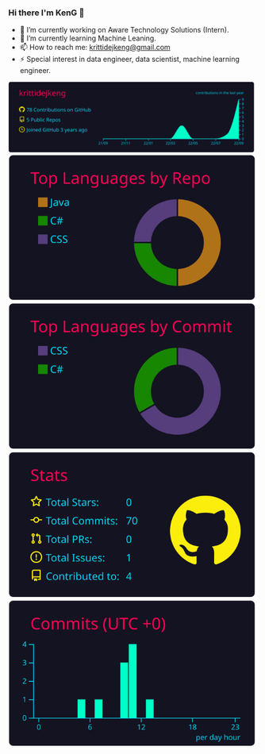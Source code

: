 ### Hi there I'm KenG 👋

- 🔭 I’m currently working on Aware Technology Solutions (Intern).
- 🌱 I’m currently learning Machine Leaning.
- 📫 How to reach me: krittidejkeng@gmail.com
- ⚡ Special interest in data engineer, data scientist, machine learning engineer.


[![](https://raw.githubusercontent.com/krittidejkeng/KrittidejKeng/master/profile-summary-card-output/2077/0-profile-details.svg)](https://github.com/vn7n24fzkq/github-profile-summary-cards)
[![](https://raw.githubusercontent.com/krittidejkeng/KrittidejKeng/master/profile-summary-card-output/2077/1-repos-per-language.svg)](https://github.com/vn7n24fzkq/github-profile-summary-cards) [![](https://raw.githubusercontent.com/krittidejkeng/KrittidejKeng/master/profile-summary-card-output/2077/2-most-commit-language.svg)](https://github.com/vn7n24fzkq/github-profile-summary-cards)
[![](https://raw.githubusercontent.com/krittidejkeng/KrittidejKeng/master/profile-summary-card-output/2077/3-stats.svg)](https://github.com/vn7n24fzkq/github-profile-summary-cards) [![](https://raw.githubusercontent.com/krittidejkeng/KrittidejKeng/master/profile-summary-card-output/2077/4-productive-time.svg)](https://github.com/vn7n24fzkq/github-profile-summary-cards)
